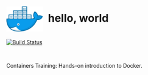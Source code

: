 # <img align="center" src="img/docker.svg" width="96">&nbsp;&nbsp;hello, world

[![Build Status](https://travis-ci.org/ArtiomL/hello-world.svg?branch=master)](https://travis-ci.org/ArtiomL/hello-world)

&nbsp;&nbsp;

Containers Training: Hands-on introduction to Docker.
